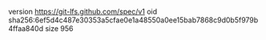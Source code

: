 version https://git-lfs.github.com/spec/v1
oid sha256:6ef5d4c487e30353a5cfae0e1a48550a0ee15bab7868c9d0b5f979b4ffaa840d
size 956

